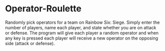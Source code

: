 # Operator-Roulette
Randomly pick operators for a team on Rainbow Six: Siege.
Simply enter the number of players, name each player, and state whether you are on attack or defense. The program will give each player a random operator and when any key is pressed each player will receive a new operator on the opposing side (attack or defense). 
